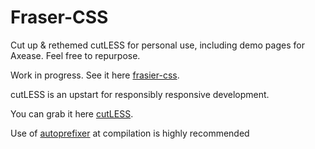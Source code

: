 # Fraser-CSS

Cut up & rethemed cutLESS for personal use, including demo pages for Axease. Feel free to repurpose.

Work in progress. See it here [frasier-css](http://studiouniver.se/github/frasier/).

cutLESS is an upstart for responsibly responsive development.

You can grab it here [cutLESS](https://github.com/jasonhibbs/cutLESS).

Use of [autoprefixer](https://github.com/postcss/autoprefixer) at compilation is highly recommended
